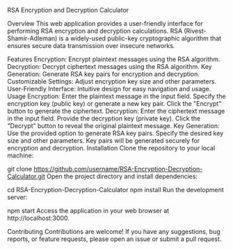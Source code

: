 RSA Encryption and Decryption Calculator

Overview
This web application provides a user-friendly interface for performing RSA encryption and decryption calculations. RSA (Rivest-Shamir-Adleman) is a widely-used public-key cryptographic algorithm that ensures secure data transmission over insecure networks.

Features
Encryption: Encrypt plaintext messages using the RSA algorithm.
Decryption: Decrypt ciphertext messages using the RSA algorithm.
Key Generation: Generate RSA key pairs for encryption and decryption.
Customizable Settings: Adjust encryption key size and other parameters.
User-Friendly Interface: Intuitive design for easy navigation and usage.
Usage
Encryption:
Enter the plaintext message in the input field.
Specify the encryption key (public key) or generate a new key pair.
Click the "Encrypt" button to generate the ciphertext.
Decryption:
Enter the ciphertext message in the input field.
Provide the decryption key (private key).
Click the "Decrypt" button to reveal the original plaintext message.
Key Generation:
Use the provided option to generate RSA key pairs.
Specify the desired key size and other parameters.
Key pairs will be generated securely for encryption and decryption.
Installation
Clone the repository to your local machine:

git clone https://github.com/username/RSA-Encryption-Decryption-Calculator.git
Open the project directory and install dependencies:

cd RSA-Encryption-Decryption-Calculator
npm install
Run the development server:

npm start
Access the application in your web browser at http://localhost:3000.

Contributing
Contributions are welcome! If you have any suggestions, bug reports, or feature requests, please open an issue or submit a pull request.


